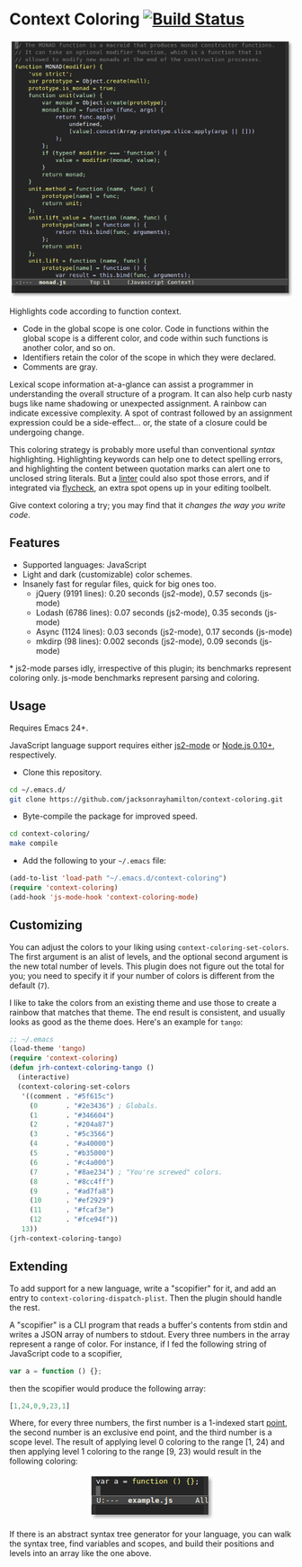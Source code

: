 # Context Coloring [![Build Status](https://travis-ci.org/jacksonrayhamilton/context-coloring.png?branch=develop)](https://travis-ci.org/jacksonrayhamilton/context-coloring)

<p align="center">
  <img alt="Screenshot of JavaScript code highlighted by context." src="screenshot.png" title="Screenshot">
</p>

Highlights code according to function context.

- Code in the global scope is one color. Code in functions within the global
  scope is a different color, and code within such functions is another color,
  and so on.
- Identifiers retain the color of the scope in which they were declared.
- Comments are gray.

Lexical scope information at-a-glance can assist a programmer in understanding
the overall structure of a program. It can also help curb nasty bugs like name
shadowing or unexpected assignment. A rainbow can indicate excessive
complexity. A spot of contrast followed by an assignment expression could be a
side-effect... or, the state of a closure could be undergoing change.

This coloring strategy is probably more useful than conventional *syntax*
highlighting. Highlighting keywords can help one to detect spelling errors, and
highlighting the content between quotation marks can alert one to unclosed
string literals. But a [linter][] could also spot those errors, and if
integrated via [flycheck][], an extra spot opens up in your editing toolbelt.

Give context coloring a try; you may find that it *changes the way you write
code*.

## Features

- Supported languages: JavaScript
- Light and dark (customizable) color schemes.
- Insanely fast for regular files, quick for big ones too.
  - jQuery (9191 lines): 0.20 seconds (js2-mode), 0.57 seconds (js-mode)
  - Lodash (6786 lines): 0.07 seconds (js2-mode), 0.35 seconds (js-mode)
  - Async (1124 lines): 0.03 seconds (js2-mode), 0.17 seconds (js-mode)
  - mkdirp (98 lines): 0.002 seconds (js2-mode), 0.09 seconds (js-mode)

\* js2-mode parses idly, irrespective of this plugin; its benchmarks represent
coloring only. js-mode benchmarks represent parsing and coloring.

## Usage

Requires Emacs 24+.

JavaScript language support requires either [js2-mode][] or
[Node.js 0.10+][node], respectively.

- Clone this repository.

```bash
cd ~/.emacs.d/
git clone https://github.com/jacksonrayhamilton/context-coloring.git
```

- Byte-compile the package for improved speed.

```bash
cd context-coloring/
make compile
```

- Add the following to your `~/.emacs` file:

```lisp
(add-to-list 'load-path "~/.emacs.d/context-coloring")
(require 'context-coloring)
(add-hook 'js-mode-hook 'context-coloring-mode)
```

## Customizing

You can adjust the colors to your liking using
`context-coloring-set-colors`. The first argument is an alist of levels, and the
optional second argument is the new total number of levels. This plugin does not
figure out the total for you; you need to specify it if your number of colors is
different from the default (`7`).

I like to take the colors from an existing theme and use those to create a
rainbow that matches that theme. The end result is consistent, and usually looks
as good as the theme does. Here's an example for `tango`:

```lisp
;; ~/.emacs
(load-theme 'tango)
(require 'context-coloring)
(defun jrh-context-coloring-tango ()
  (interactive)
  (context-coloring-set-colors
   '((comment . "#5f615c")
     (0       . "#2e3436") ; Globals.
     (1       . "#346604")
     (2       . "#204a87")
     (3       . "#5c3566")
     (4       . "#a40000")
     (5       . "#b35000")
     (6       . "#c4a000")
     (7       . "#8ae234") ; "You're screwed" colors.
     (8       . "#8cc4ff")
     (9       . "#ad7fa8")
     (10      . "#ef2929")
     (11      . "#fcaf3e")
     (12      . "#fce94f"))
   13))
(jrh-context-coloring-tango)
```

## Extending

To add support for a new language, write a "scopifier" for it, and add an entry
to `context-coloring-dispatch-plist`. Then the plugin should handle the rest.

A "scopifier" is a CLI program that reads a buffer's contents from stdin and
writes a JSON array of numbers to stdout. Every three numbers in the array
represent a range of color. For instance, if I fed the following string of
JavaScript code to a scopifier,

```js
var a = function () {};
```

then the scopifier would produce the following array:

```js
[1,24,0,9,23,1]
```

Where, for every three numbers, the first number is a 1-indexed start [point][],
the second number is an exclusive end point, and the third number is a scope
level. The result of applying level 0 coloring to the range &#91;1, 24) and then
applying level 1 coloring to the range &#91;9, 23) would result in the following
coloring:

<p align="center">
  <img alt="Screenshot of ranges &#91;1, 24) and &#91;9, 23)." src="scopifier-example.png" title="Screenshot">
</p>

If there is an abstract syntax tree generator for your language, you can walk
the syntax tree, find variables and scopes, and build their positions and levels
into an array like the one above.

[linter]: http://jshint.com/about/
[flycheck]: https://github.com/flycheck/flycheck
[point]: http://www.gnu.org/software/emacs/manual/html_node/elisp/Point.html
[js2-mode]: https://github.com/mooz/js2-mode
[node]: http://nodejs.org/download/
[load path]: https://www.gnu.org/software/emacs/manual/html_node/emacs/Lisp-Libraries.html
